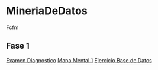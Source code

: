 # MineriaDeDatos
Fcfm
## Fase 1
[Examen Diagnostico](https://github.com/AllendeG/MineriaDeDatos/blob/main/Examendiagnostico_1860995.pdf)
[Mapa Mental 1](https://github.com/AllendeG/MineriaDeDatos/blob/main/MapaMental_1_1860995.pdf)
[Ejercicio Base de Datos](https://github.com/OviedoMarco/Mineria_de_datos/blob/main/Equipo_9-Ejercicio%20base%20de%20datos.pptx.pdf)
